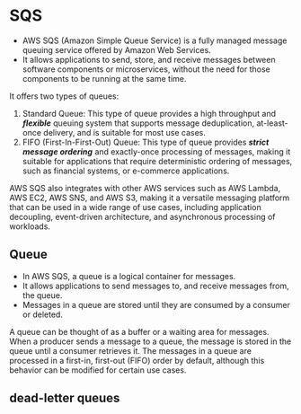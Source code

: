 # SQS
* AWS SQS (Amazon Simple Queue Service) is a fully managed message queuing service offered by Amazon Web Services.
*  It allows applications to send, store, and receive messages between software components or microservices, without the need for those components to be running at the same time.

It offers two types of queues: 
1)  Standard Queue: This type of queue provides a high throughput and ***flexible*** queuing system that supports message deduplication, at-least-once delivery, and is suitable for most use cases.
2) FIFO (First-In-First-Out) Queue: This type of queue provides ***strict message ordering*** and exactly-once processing of messages, making it suitable for applications that require deterministic ordering of messages, such as financial systems, or e-commerce applications.

AWS SQS also integrates with other AWS services such as AWS Lambda, AWS EC2, AWS SNS, and AWS S3, making it a versatile messaging platform that can be used in a wide range of use cases, including application decoupling, event-driven architecture, and asynchronous processing of workloads.

## Queue 
* In AWS SQS, a queue is a logical container for messages. 
*  It allows applications to send messages to, and receive messages from, the queue. 
*   Messages in a queue are stored until they are consumed by a consumer or deleted.

A queue can be thought of as a buffer or a waiting area for messages. When a producer sends a message to a queue, the message is stored in the queue until a consumer retrieves it. The messages in a queue are processed in a first-in, first-out (FIFO) order by default, although this behavior can be modified for certain use cases.

##  dead-letter queues
